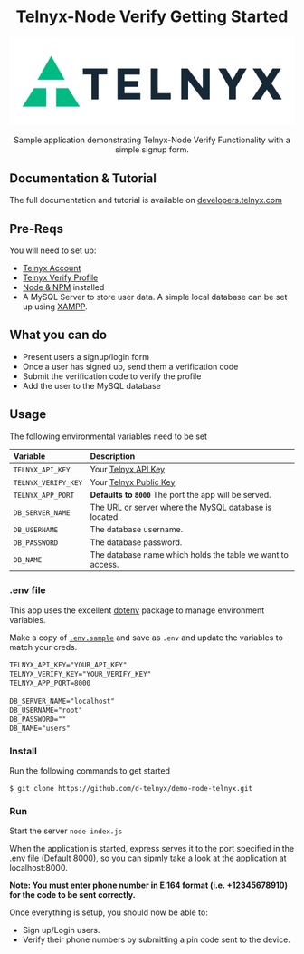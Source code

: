<div align="center">

# Telnyx-Node Verify Getting Started

![Telnyx](../logo-dark.png)

Sample application demonstrating Telnyx-Node Verify Functionality with a simple signup form.

</div>

## Documentation & Tutorial

The full documentation and tutorial is available on [developers.telnyx.com](#TODO)

## Pre-Reqs

You will need to set up:

* [Telnyx Account](https://telnyx.com/sign-up?utm_source=referral&utm_medium=github_referral&utm_campaign=cross-site-link)
* [Telnyx Verify Profile](#TODO)
* [Node & NPM](https://developers.telnyx.com/docs/v2/development/dev-env-setup?lang=node&utm_source=referral&utm_medium=github_referral&utm_campaign=cross-site-link) installed
* A MySQL Server to store user data. A simple local database can be set up using [XAMPP](https://www.apachefriends.org/index.html).

## What you can do

* Present users a signup/login form
* Once a user has signed up, send them a verification code
* Submit the verification code to verify the profile
* Add the user to the MySQL database

## Usage

The following environmental variables need to be set

| Variable               | Description                                                                                                                                              |
|:-----------------------|:---------------------------------------------------------------------------------------------------------------------------------------------------------|
| `TELNYX_API_KEY`       | Your [Telnyx API Key](https://portal.telnyx.com/#/app/api-keys?utm_source=referral&utm_medium=github_referral&utm_campaign=cross-site-link)              |
| `TELNYX_VERIFY_KEY`    | Your [Telnyx Public Key](https://portal.telnyx.com/#/app/account/public-key?utm_source=referral&utm_medium=github_referral&utm_campaign=cross-site-link) |
| `TELNYX_APP_PORT`      | **Defaults to `8000`** The port the app will be served.                                                                                                  |
| `DB_SERVER_NAME`       | The URL or server where the MySQL database is located.                                                                                                   |
| `DB_USERNAME`          | The database username.                                                                                                                                   |
| `DB_PASSWORD`          | The database password.                                                                                                                                   |
| `DB_NAME`              | The database name which holds the table we want to access.                                                                                               |

### .env file

This app uses the excellent [dotenv](https://github.com/motdotla/dotenv) package to manage environment variables.

Make a copy of [`.env.sample`](./.env.sample) and save as `.env` and update the variables to match your creds.

```
TELNYX_API_KEY="YOUR_API_KEY"
TELNYX_VERIFY_KEY="YOUR_VERIFY_KEY"
TELNYX_APP_PORT=8000

DB_SERVER_NAME="localhost"
DB_USERNAME="root"
DB_PASSWORD=""
DB_NAME="users"
```

### Install

Run the following commands to get started

```
$ git clone https://github.com/d-telnyx/demo-node-telnyx.git
```

### Run

Start the server `node index.js`

When the application is started, express serves it to the port specified in the .env file (Default 8000), so you can sipmly take a look at the application at localhost:8000.

**Note: You must enter phone number in E.164 format (i.e. +12345678910) for the code to be sent correctly.**

Once everything is setup, you should now be able to:
* Sign up/Login users.
* Verify their phone numbers by submitting a pin code sent to the device.
